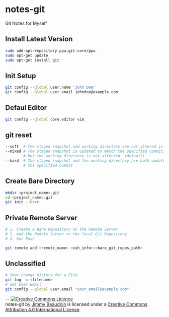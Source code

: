 # notes-git
Git Notes for Myself

## Install Latest Version
```sh
sudo add-apt-repository ppa:git-core/ppa
sudo apt-get update
sudo apt-get install git
```
## Init Setup
```sh
git config --global user.name "John Doe"
git config --global user.email johndoe@example.com
```
## Defaul Editor
```sh
git config --global core.editor vim
```

## git reset
```sh
--soft  # The staged snapshot and working directory are not altered in any way
--mixed # The staged snapshot is updated to match the specified commit, 
        # but the working directory is not affected. (default)
--hard  # The staged snapshot and the working directory are both updated to match
        # the specified commit
```
## Create Bare Directory
```sh
mkdir <project_name>.git
cd <project_name>.git
git init --bare
```

## Private Remote Server
```sh
# 1. Create a Bare Repository on the Remote Server
# 2. Add the Remote Server to the local Git Repository
# 3. Gut Push

git remote add <remote_name> <ssh_info>:<bare_git_repos_path>
```

## Unclassified
```sh
# Show Change History for a File
git log -p <filename> 
# Set User Email
git config --global user.email "your_email@example.com"
```

--
<a rel="license" href="http://creativecommons.org/licenses/by/4.0/"><img alt="Creative Commons Licence" style="border-width:0" src="https://i.creativecommons.org/l/by/4.0/80x15.png" /></a><br /><span xmlns:dct="http://purl.org/dc/terms/" property="dct:title">notes-git</span> by <a xmlns:cc="http://creativecommons.org/ns#" href="http://jim-beaudoin.com" property="cc:attributionName" rel="cc:attributionURL">Jimmy Beaudoin</a> is licensed under a <a rel="license" href="http://creativecommons.org/licenses/by/4.0/">Creative Commons Attribution 4.0 International License</a>.
